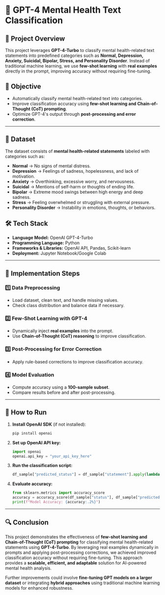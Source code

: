 # 🧠 GPT-4 Mental Health Text Classification

## 📌 Project Overview
This project leverages **GPT-4-Turbo** to classify mental health-related text statements into predefined categories such as **Normal, Depression, Anxiety, Suicidal, Bipolar, Stress, and Personality Disorder**. Instead of traditional machine learning, we use **few-shot learning** with **real examples** directly in the prompt, improving accuracy without requiring fine-tuning.

## 🎯 Objective
- Automatically classify mental health-related text into categories.
- Improve classification accuracy using **few-shot learning and Chain-of-Thought (CoT) prompting**.
- Optimize GPT-4's output through **post-processing and error correction**.

---

## 📂 Dataset
The dataset consists of **mental health-related statements** labeled with categories such as:
- **Normal** → No signs of mental distress.
- **Depression** → Feelings of sadness, hopelessness, and lack of motivation.
- **Anxiety** → Overthinking, excessive worry, and nervousness.
- **Suicidal** → Mentions of self-harm or thoughts of ending life.
- **Bipolar** → Extreme mood swings between high energy and deep sadness.
- **Stress** → Feeling overwhelmed or struggling with external pressure.
- **Personality Disorder** → Instability in emotions, thoughts, or behaviors.

## 🛠️ Tech Stack
- **Language Model:** OpenAI GPT-4-Turbo
- **Programming Language:** Python
- **Frameworks & Libraries:** OpenAI API, Pandas, Scikit-learn
- **Deployment:** Jupyter Notebook/Google Colab

---

## 🔹 Implementation Steps
### 1️⃣ Data Preprocessing
- Load dataset, clean text, and handle missing values.
- Check class distribution and balance data if necessary.

### 2️⃣ Few-Shot Learning with GPT-4
- Dynamically inject **real examples** into the prompt.
- Use **Chain-of-Thought (CoT) reasoning** to improve classification.

### 3️⃣ Post-Processing for Error Correction
- Apply rule-based corrections to improve classification accuracy.

### 4️⃣ Model Evaluation
- Compute accuracy using a **100-sample subset**.
- Compare results before and after post-processing.

---

## 🚀 How to Run
1. **Install OpenAI SDK** (if not installed):
   ```bash
   pip install openai
   ```
2. **Set up OpenAI API key:**
   ```python
   import openai
   openai.api_key = "your_api_key_here"
   ```
3. **Run the classification script:**
   ```python
   df_sample["predicted_status"] = df_sample["statement"].apply(lambda x: classify_with_few_shot_optimized(x, df))
   ```
4. **Evaluate accuracy:**
   ```python
   from sklearn.metrics import accuracy_score
   accuracy = accuracy_score(df_sample["status"], df_sample["predicted_status"])
   print(f"Model Accuracy: {accuracy:.2%}")
   ```

---

## 🔍 Conclusion
This project demonstrates the effectiveness of **few-shot learning and Chain-of-Thought (CoT) prompting** for classifying mental health-related statements using **GPT-4-Turbo**. By leveraging real examples dynamically in prompts and applying post-processing corrections, we achieved improved classification accuracy without requiring fine-tuning. This approach provides a **scalable, efficient, and adaptable** solution for AI-powered mental health analysis.

Further improvements could involve **fine-tuning GPT models on a larger dataset** or integrating **hybrid approaches** using traditional machine learning models for enhanced robustness.

